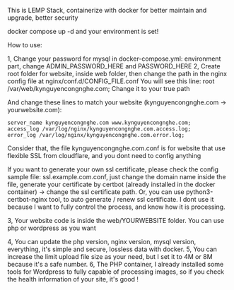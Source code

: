 
This is LEMP Stack, containerize with docker for better maintain and upgrade, better security

docker compose up -d and your environment is set!

How to use:

1, Change your password for mysql in docker-compose.yml: environment part, change ADMIN_PASSWORD_HERE and PASSWORD_HERE
2, Create root folder for website, inside web folder, then change the path in the nginx config file at nginx/conf.d/CONFIG_FILE.conf
You will see this line: root /var/web/kynguyencongnghe.com;
Change it to your true path

And change these lines to match your website (kynguyencongnghe.com -> yourwebsite.com):

    server_name kynguyencongnghe.com www.kynguyencongnghe.com;
    access_log /var/log/nginx/kynguyencongnghe.com.access.log;
    error_log /var/log/nginx/kynguyencongnghe.com.error.log;

Consider that, the file kynguyencongnghe.com.conf is for website that use flexible SSL from cloudflare, and you dont need to config anything

If you want to generate your own ssl certificate, please check the config sample file: ssl.example.com.conf, just change the domain name inside the file, generate your certificate by certbot (already installed in the docker container) -> change the ssl certificate path.
Or, you can use python3-certbot-nginx tool, to auto generate / renew ssl certificate. I dont use it because I want to fully control the process, and know how it is processing.

3, Your website code is inside the web/YOURWEBSITE folder. You can use php or wordpress as you want

4, You can update the php version, nginx version, mysql version, everything, it's simple and secure, lossless data with docker.
5, You can increase the limit upload file size as your need, but I set it to 4M or 8M because it's a safe number.
6, The PHP container, I already installed some tools for Wordpress to fully capable of processing images, so if you check the health information of your site, it's good !